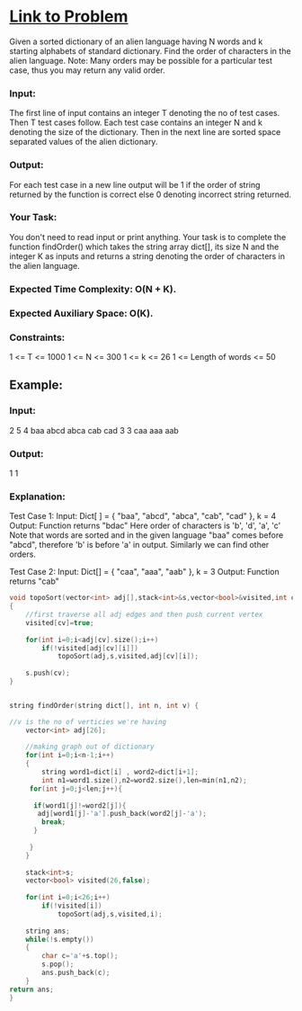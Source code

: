 # [Link to Problem](https://practice.geeksforgeeks.org/problems/alien-dictionary/1)
Given a sorted dictionary of an alien language having N words and k starting alphabets of standard dictionary. Find the order of characters in the alien language.
Note: Many orders may be possible for a particular test case, thus you may return any valid order.

### Input:
The first line of input contains an integer T denoting the no of test cases. Then T test cases follow. Each test case contains an integer N and k denoting the size of the dictionary. Then in the next line are sorted space separated values of the alien dictionary.

### Output:
For each test case in a new line output will be 1 if the order of string returned by the function is correct else 0 denoting incorrect string returned.

### Your Task:
You don't need to read input or print anything. Your task is to complete the function findOrder() which takes the string array dict[], its size N and the integer K as inputs and returns a string denoting the order of characters in the alien language.

### Expected Time Complexity: O(N + K).
### Expected Auxiliary Space: O(K).

### Constraints:
1 <= T <= 1000
1 <= N <= 300
1 <= k <= 26
1 <= Length of words <= 50

## Example:
### Input:
2
5 4
baa abcd abca cab cad
3 3
caa aaa aab

### Output:
1
1

### Explanation:
Test Case 1:
Input:  Dict[ ] = { "baa", "abcd", "abca", "cab", "cad" }, k = 4
Output: Function returns "bdac"
Here order of characters is 'b', 'd', 'a', 'c'
Note that words are sorted and in the given language "baa"
comes before "abcd", therefore 'b' is before 'a' in output.
Similarly we can find other orders.

Test Case 2:
Input: Dict[] = { "caa", "aaa", "aab" }, k = 3
Output: Function returns "cab"

````cpp
void topoSort(vector<int> adj[],stack<int>&s,vector<bool>&visited,int cv)
{
    //first traverse all adj edges and then push current vertex
    visited[cv]=true;
    
    for(int i=0;i<adj[cv].size();i++)
        if(!visited[adj[cv][i]])
            topoSort(adj,s,visited,adj[cv][i]);
    
    s.push(cv);
}


string findOrder(string dict[], int n, int v) {

//v is the no of verticies we're having
    vector<int> adj[26];
    
    //making graph out of dictionary 
    for(int i=0;i<n-1;i++)
    {
        string word1=dict[i] , word2=dict[i+1];
        int n1=word1.size(),n2=word2.size(),len=min(n1,n2);
     for(int j=0;j<len;j++){
         
      if(word1[j]!=word2[j]){
       adj[word1[j]-'a'].push_back(word2[j]-'a');
        break;
      }
      
     }
    }
    
    stack<int>s;
    vector<bool> visited(26,false);
    
    for(int i=0;i<26;i++)
        if(!visited[i])
            topoSort(adj,s,visited,i);
    
    string ans;
    while(!s.empty())
    {
        char c='a'+s.top();
        s.pop();
        ans.push_back(c);
    }
return ans;
}


`````
